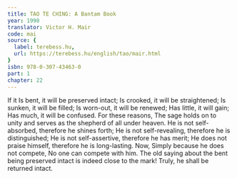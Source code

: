 ```yaml
---
title: TAO TE CHING: A Bantam Book
year: 1990
translator: Victor H. Mair
code: mai
source: {
  label: terebess.hu,
  url: https://terebess.hu/english/tao/mair.html
}
isbn: 978-0-307-43463-0
part: 1
chapter: 22
---
```

If it
Is bent, it will be preserved intact;
Is crooked, it will be straightened;
Is sunken, it will be filled;
Is worn-out, it will be renewed;
Has little, it will gain;
Has much, it will be confused.
For these reasons,
The sage holds on to unity and serves as the shepherd of all under heaven.
He is not self-absorbed, therefore he shines forth;
He is not self-revealing, therefore he is distinguished;
He is not self-assertive, therefore he has merit;
He does not praise himself, therefore he is long-lasting.
Now,
Simply because he does not compete,
No one can compete with him.
The old saying about the bent being preserved intact is indeed close to the mark!
Truly, he shall be returned intact.